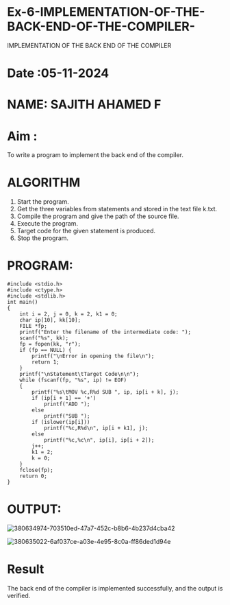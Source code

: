 # Ex-6-IMPLEMENTATION-OF-THE-BACK-END-OF-THE-COMPILER-
IMPLEMENTATION OF THE BACK END OF THE COMPILER 
# Date :05-11-2024
# NAME: SAJITH AHAMED F
# Aim :
To write a program to implement the back end of the compiler.
# ALGORITHM
1. Start the program.
2. Get the three variables from statements and stored in the text file k.txt.
3. Compile the program and give the path of the source file.
4. Execute the program.
5. Target code for the given statement is produced.
6. Stop the program.
# PROGRAM:
```
#include <stdio.h>
#include <ctype.h>
#include <stdlib.h>
int main()
{
    int i = 2, j = 0, k = 2, k1 = 0;
    char ip[10], kk[10];
    FILE *fp;
    printf("Enter the filename of the intermediate code: ");
    scanf("%s", kk);
    fp = fopen(kk, "r");
    if (fp == NULL) {
        printf("\nError in opening the file\n");
        return 1;
    }
    printf("\nStatement\tTarget Code\n\n");
    while (fscanf(fp, "%s", ip) != EOF)
    {
        printf("%s\tMOV %c,R%d SUB ", ip, ip[i + k], j);
        if (ip[i + 1] == '+')
            printf("ADD ");
        else
            printf("SUB ");
        if (islower(ip[i]))
            printf("%c,R%d\n", ip[i + k1], j);
        else
            printf("%c,%c\n", ip[i], ip[i + 2]);
        j++;
        k1 = 2;
        k = 0;
    }
    fclose(fp);
    return 0;
}
```
# OUTPUT:
![380634974-703510ed-47a7-452c-b8b6-4b237d4cba42](https://github.com/user-attachments/assets/c953f8aa-84d9-4b9d-9762-a4334e2e05e0)

![380635022-6af037ce-a03e-4e95-8c0a-ff86ded1d94e](https://github.com/user-attachments/assets/9f5e1090-f711-4e06-9181-85d0dba87fd6)


# Result
The back end of the compiler is implemented successfully, and the output is verified.
